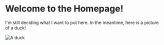 # Welcome to the Homepage!

I'm still deciding what I want to put here. In the meantime, here is a picture of a duck!

![A duck](/images/duck.png)
